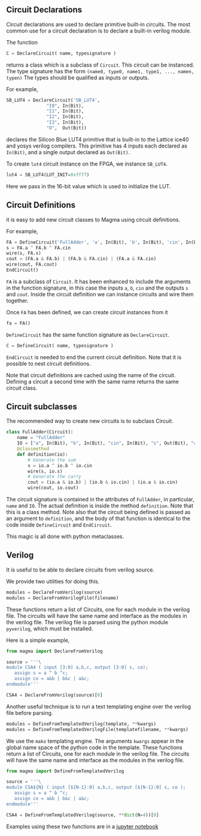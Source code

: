 ## Circuit Declarations

Circuit declarations are used to declare primitive built-in circuits.
The most common use for a circuit declaration is to declare a built-in verilog module.

The function
```python
C = DeclareCircuit( name, typesignature )
```
returns a class which is a subclass of `Circuit`.
This circuit can be instanced.
The type signature has the form `(name0, type0, name1, type1, ..., namen, typen)`
The types should be qualified as inputs or outputs.

For example,
```python
SB_LUT4 = DeclareCircuit('SB_LUT4',
               "I0", In(Bit),
               "I1", In(Bit),
               "I2", In(Bit),
               "I3", In(Bit),
               "O",  Out(Bit))
```
declares the Silicon Blue LUT4 primitive
that is built-in to the Lattice ice40 and yosys verilog compilers.
This primitive has 4 inputs each declared as `In(Bit)`,
and a single output declared as `Out(Bit)`.

To create `lut4` circuit instance on the FPGA, we instance `SB_LUT4`.
```python
lut4 = SB_LUT4(LUT_INIT=0xffff)
```
Here we pass in the 16-bit value which is used to initialize the LUT.

## Circuit Definitions

it is easy to add new circuit classes to Magma
using circuit definitions.

For example,
```python
FA = DefineCircuit('FullAdder', 'a', In(Bit), 'b', In(Bit), 'cin', In(Bit), 's', Out(Bit), 'co', Out(Bit))
s = FA.a ^ FA.b ^ FA.cin
wire(s, FA.s)
cout = (FA.a & FA.b) | (FA.b & FA.cin) | (FA.a & FA.cin)
wire(cout, FA.cout)
EndCircuit()
```
`FA` is a subclass of `Circuit`. 
It has been enhanced to include the arguments in the function signature,
in this case the inputs `a`, `b`, `cin` and the outputs `s` and `cout`.
Inside the circuit definition we can instance circuits and wire them together.

Once `FA` has been defined, we can create circuit instances from it
```python
fa = FA()
```

`DefineCircuit` has the same function signature as `DeclareCircuit`.
```python
C = DefineCircuit( name, typesignature )
```
`EndCircuit` is needed to end the current circuit definition.
Note that it is possible to nest circuit definitions.

Note that circuit definitions are cached using the name of the circuit. 
Defining a circuit a second time with the same name returns the same circuit class.

## Circuit subclasses

The recommended way to create new circuits is to subclass Circuit.
```python
class FullAdder(Circuit):
    name = "FullAdder"
    IO = ["a", In(Bit), "b", In(Bit), "cin", In(Bit), "s", Out(Bit), "cout", Out(Bit)]
    @classmethod
    def definition(io):
        # Generate the sum
        s = io.a ^ io.b ^ io.cin
        wire(s, io.s)
        # Generate the carry
        cout = (io.a & io.b) | (io.b & io.cin) | (io.a & io.cin)
        wire(cout, io.cout)
```
The circuit signature is contained in the attributes of `FullAdder`,
in particular, `name` and `IO`.
The actual definition is inside the method `definition`.
Note that this is a class method.
Note also that the circuit being defined is passed as an argument to `definition`,
and the body of that function is identical to the code inside `DefineCircuit` and `EndCircuit`.

This magic is all done with python metaclasses.

## Verilog

It is useful to be able to declare circuits from verilog source.

We provide two utilities for doing this.
```python
modules = DeclareFromVerilog(source)
modules = DeclareFromVerilogFile(filename)
```
These functions return a list of Circuits, one for each module in the verilog file.
The circuits will have the same name and interface as the modules in the verilog file.
The verilog file is parsed using the python module `pyverilog`,
which must be installed.

Here is a simple example,
```python
from magma import DeclareFromVerilog

source = '''\
module CSA4 ( input [3:0] a,b,c, output [3:0] s, co);
   assign s = a ^ b ^c;
   assign co = a&b | b&c | a&c;
endmodule'''

CSA4 = DeclareFromVerilog(source)[0]
```

Another useful technique is to run a text templating engine over the verilog file before parsing.
```python
modules = DefineFromTemplatedVerilog(template, **kwargs)
modules = DefineFromTemplatedVerilogFile(templatefilename, **kwargs)
```
We use the `mako` templating engine.
The arguments `kwargs` appear in the global name space of the python code in the template.
These functions return a list of Circuits, one for each module in the verilog file.
The circuits will have the same name and interface as the modules in the verilog file.

```python
from magma import DefineFromTemplatedVerilog

source = '''\
module CSA${N} ( input [${N-1}:0] a,b,c, output [${N-1}:0] s, co );
   assign s = a ^ b ^c;
   assign co = a&b | b&c | a&c;
endmodule'''

CSA4 = DefineFromTemplatedVerilog(source, **dict(N=4))[0]
```

Examples using these two functions are in a [jupyter
notebook](https://github.com/phanrahan/magma/blob/master/notebooks/tutorial/Verilog.ipynb)
